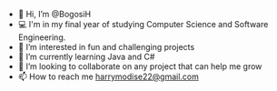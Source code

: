 - 👋 Hi, I’m @BogosiH
- 💻 I'm in my final year of studying Computer Science and Software Engineering.
- 👀 I’m interested in fun and challenging projects 
- 🌱 I’m currently learning Java and C#
- 💞️ I’m looking to collaborate on any project that can help me grow
- 📫 How to reach me harrymodise22@gmail.com

<!---
BogosiH/BogosiH is a ✨ special ✨ repository because its `README.md` (this file) appears on your GitHub profile.
You can click the Preview link to take a look at your changes.
--->
